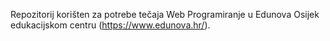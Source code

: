 Repozitorij korišten za potrebe tečaja Web Programiranje u Edunova Osijek edukacijskom centru (https://www.edunova.hr/).
